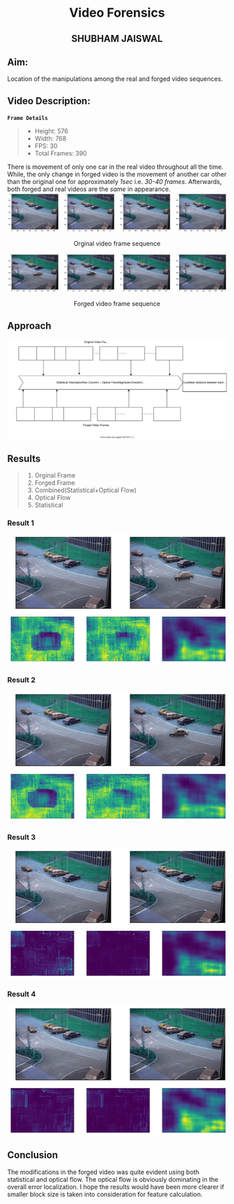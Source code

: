 <!-- ---
title: Video Forensics

Author: SHUBHAM JAISWAL AND VAIBHAV RATHORE
--- -->
# <center>Video Forensics</center>
## <center> SHUBHAM JAISWAL </center> 
## Aim:
Location of the manipulations among the real and forged video sequences.

## Video Description:

**`Frame Details`**

> -   Height: 576
> -   Width: 768
> -   FPS: 30
> -   Total Frames: 390

There is movement of only one car in the real video throughout all the time. While, the only change in forged video is the movement of another car other than the original one for approximately _1sec_ i.e. _30-40 frames_. Afterwards, both forged and real videos are the *same* in appearance.  
![Frame1](./Images/original.png)
<center> Orginal video frame sequence</center>  

![Frame 1](./Images/forge.png)
<center> Forged video frame sequence
</center>

## Approach
![Approach](./Images/methodology.svg)

## Results
> 1. Orginal Frame
> 2. Forged Frame
> 3. Combined(Statistical+Optical Flow)
> 4. Optical Flow
> 5. Statistical
<!-- ![first](check.svg) 
![second](pcheck.png)         -->
### Result 1
![frames1](./Images/frames_1.png)
![results1](./Images/results_1.png)
### Result 2
![frames2](./Images/frames_2.png)
![results2](./Images/results_2.png)
### Result 3
![frames3](./Images/frames_3.png)
![results3](./Images/results_3.png)
### Result 4
![frames4](./Images/frames_4.png)
![results4](./Images/results_4.png)
## Conclusion
The modifications in the forged video was quite evident using both statistical and optical flow. The optical flow is obviously dominating in the overall error localization. 
I hope the results would have been more clearer if smaller block size is taken into consideration for feature calculation.
